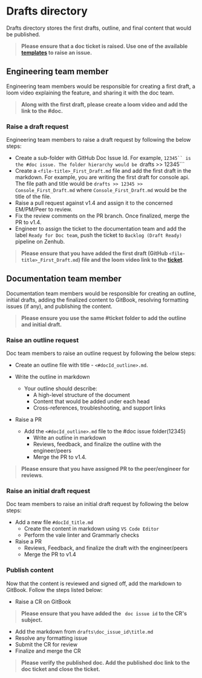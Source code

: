 # Drafts directory
Drafts directory stores the first drafts, outline, and final content that would be published.

> **Please ensure that a doc ticket is raised. Use one of the available [templates](https://github.com/appsmithorg/appsmith-docs/issues/new/choose) to raise an issue.**


## Engineering team member
Engineering team members would be responsible for creating a first draft, a loom video explaining the feature, and sharing it with the doc team.

> **Along with the first draft, please create a loom video and add the link to the #doc.**

### Raise a draft request
Engineering team members to raise a draft request by following the below steps:

* Create a sub-folder with GitHub Doc Issue Id. For example, ```12345`` is the #doc issue. The folder hierarchy would be ```drafts >> 12345```
* Create a ```<file-title>_First_Draft.md``` file and add the first draft in the markdown. For example, you are writing the first draft for console api. The file path and title would be ```drafts >> 12345 >> Console_First_Draft.md``` where ```Console_First_Draft.md``` would be the title of the file.
* Raise a pull request against v1.4 and assign it to the concerned EM/PM/Peer to review.
* Fix the review comments on the PR branch. Once finalized, merge the PR to v1.4.
* Engineer to assign the ticket to the documentation team and add the label ```Ready for Doc team```, push the ticket to ```Backlog (Draft Ready)``` pipeline on Zenhub. 

> **Please ensure that you have added the first draft (GitHub ```<file-title>_First_Draft.md```) file and the loom video link to the [ticket](https://github.com/appsmithorg/appsmith-docs/issues)**.

## Documentation team member
Documentation team members would be responsible for creating an outline, initial drafts, adding the finalized content to GitBook, resolving formatting issues (if any), and publishing the content.

> **Please ensure you use the same #ticket folder to add the outline and initial draft.** 

### Raise an outline request 
Doc team members to raise an outline request by following the below steps:
* Create an outline file with title - ```<#docId_outline>.md```. 
* Write the outline in markdown
    * Your outline should describe:
        * A high-level structure of the document
        * Content that would be added under each head
        * Cross-references, troubleshooting, and support links

* Raise a PR
    * Add the ```<#docId_outline>.md``` file to the #doc issue folder(12345)
        * Write an outline in markdown
        * Reviews, feedback, and finalize the outline with the engineer/peers
        * Merge the PR to v1.4.

 > **Please ensure that you have assigned PR to the peer/engineer for reviews**.     

### Raise an initial draft request
Doc team members to raise an initial draft request by following the below steps:
* Add a new file ```#docId_title.md```
    * Create the content in markdown using ```VS Code Editor```
    * Perform the vale linter and Grammarly checks
* Raise a PR
    * Reviews, Feedback, and finalize the draft with the engineer/peers
    * Merge the PR to v1.4

### Publish content
Now that the content is reviewed and signed off, add the markdown to GitBook. Follow the steps listed below:
* Raise a CR on GitBook

> **Please ensure that you have added the ``` doc issue id``` to the CR's subject.**

* Add the markdown from ```drafts\doc_issue_id\title.md```
* Resolve any formatting issue
* Submit the CR for review
* Finalize and merge the CR

> **Please verify the published doc. Add the published doc link to the doc ticket and close the ticket.**
